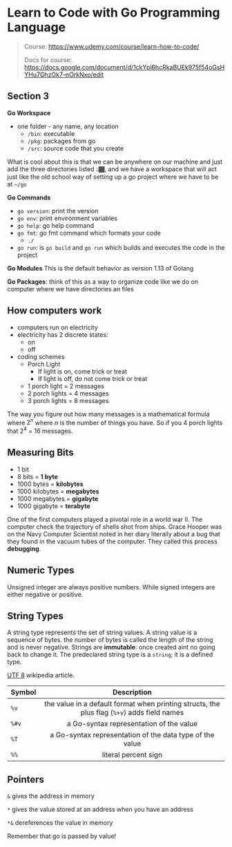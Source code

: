 # Learn to Code with Go Programming Language
> Course: https://www.udemy.com/course/learn-how-to-code/
>
> Docs for course: https://docs.google.com/document/d/1ckYpi6hcRkaBUEk975f54oGsHYHu7GhzOk7-nOrkNxo/edit

## Section 3
**Go Workspace**
- one folder - any name, any location
  - `/bin`: executable
  - `/pkg`: packages from go
  - `/src`: source code that you create

What is cool about this is that we can be anywhere on our machine and just
add the three directories listed 👆🏾, and we have a workspace that will act
just like the old school way of setting up a go project where we have to be at `~/go`

**Go Commands**
- `go version`: print the version
- `go env`: print environment variables
- `go help`: go help command
- `go fmt`: go fmt command which formats your code
    - `./`
- `go run`: is `go build` and `go run` which builds and executes the code in the project


**Go Modules**
This is the default behavior as version 1.13 of Golang

**Go Packages**: think of this as a way to organize code like we do on computer where we have directories an files
## How computers work
- computers run on electricity
- electricity has 2 discrete states:
  - on
  - off
- coding schemes
  - Porch Light
    - If light is on, come trick or treat
    - If light is off, do not come trick or treat
  - 1 porch light = 2 messages
  - 2 porch lights = 4 messages
  - 3 porch lights = 8 messages

The way you figure out how many messages is a mathematical formula where $2^n$ where $n$ is the number of things you have. So if you 4 porch lights that $2^4$ = $16$ messages.

## Measuring Bits
- 1 bit
- 8 bits = **1 byte**
- 1000 bytes = **kilobytes**
- 1000 kilobytes = **megabytes**
- 1000 megabytes = **gigabyte**
- 1000 gigabyte = **terabyte**

One of the first computers played a pivotal role in a world war II. The computer check the trajectory of shells shot from ships. Grace Hooper was on the Navy Computer Scientist noted in her diary literally about a bug that they found in the vacuum tubes of the computer. They called this process **debugging**.

## Numeric Types
Unsigned integer are always positive numbers. While signed integers are either negative or positive.

## String Types
A string type represents the set of string values. A string value is a sequence of bytes. the number of bytes is called the length of the string and is never negative. Strings are **immutable**: once created aint no going back to change it. The predeclared string type is a `string`; it is a defined type.

[UTF 8](https://en.wikipedia.org/wiki/UTF-8#:~:text=UTF%2D8%20is%20a%20variable,Transformation%20Format%20%E2%80%93%208%2Dbit.) wikipedia article.

| Symbol |                                         Description                                         |
| ------ | :-----------------------------------------------------------------------------------------: |
| `%v	`  | the value in a default format when printing structs, the plus flag (`%+v`) adds field names |
| `%#v	` |                           a Go-syntax representation of the value                           |
| `%T	`  |                  a Go-syntax representation of the data type of the value                   |
| `%%	`  |                                    literal percent sign                                     |

## Pointers
`&` gives the address in memory

`*` gives the value stored at an address when you have an address

`*&` dereferences the value in memory

Remember that go is passed by value!
